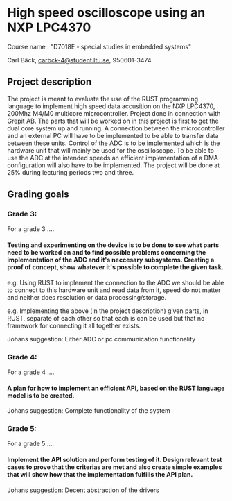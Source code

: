 # High speed oscilloscope using an NXP LPC4370
Course name : "D7018E - special studies in embedded systems"

Carl Bäck, carbck-4@student.ltu.se, 950601-3474

## Project description
The project is meant to evaluate the use of the RUST programming language to implement high speed data accusition on the NXP LPC4370, 200Mhz M4/M0 multicore microcontroller. Project done in connection with Grepit AB. The parts that will be worked on in this project is first to get the dual core system up and running. A connection between the microcontroller and an external PC will have to be implemented to be able to transfer data between these units. Control of the ADC is to be implemented which is the hardware unit that will mainly be used for the oscilloscope. To be able to use the ADC at the intended speeds an efficient implementation of a DMA configuration will also have to be implemented. The project will be done at 25% during lecturing periods two and three.

## Grading goals
### Grade 3:
For a grade 3 ....

#### Testing and experimenting on the device is to be done to see what parts need to be worked on and to find possible problems concerning the implementation of the ADC and it's neccesary subsystems. Creating a proof of concept, show whatever it's possible to complete the given task. 

e.g. Using RUST to implement the connection to the ADC we should be able to connect to this hardware unit and read data from it, speed do not matter and neither does resolution or data processing/storage.

e.g. Implementing the above  (in the project description) given parts, in RUST, separate of each other so that each is can be used but that no framework for connecting it all together exists. 

Johans suggestion:
Either ADC or pc communication functionality



### Grade 4:
For a grade 4 ....

#### A plan for how to implement an efficient API, based on the RUST language model is to be created.

Johans suggestion:
Complete functionality of the system


### Grade 5:
For a grade 5 ....

#### Implement the API solution and perform testing of it. Design relevant test cases to prove that the criterias are met and also create simple examples that will show how that the implementation fulfills the API plan. 

Johans suggestion:
Decent abstraction of the drivers


